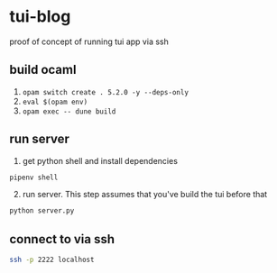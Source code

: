 # tui-blog

proof of concept of running tui app via ssh

## build ocaml
1. `opam switch create . 5.2.0 -y --deps-only` 
2. `eval $(opam env)`
3. `opam exec -- dune build`

## run server

1. get python shell and install dependencies
```python
pipenv shell
```
2. run server. This step assumes that you've build the tui before that
```python
python server.py
```

## connect to via ssh

```sh
ssh -p 2222 localhost
```

